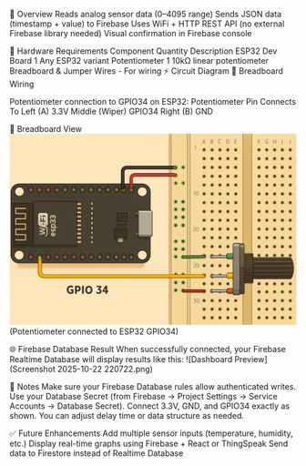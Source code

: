 🧠 Overview
Reads analog sensor data (0–4095 range)
Sends JSON data (timestamp + value) to Firebase
Uses WiFi + HTTP REST API (no external Firebase library needed)
Visual confirmation in Firebase console

🧰 Hardware Requirements
Component	Quantity	Description
ESP32 Dev Board	1	Any ESP32 variant
Potentiometer	1	10kΩ linear potentiometer
Breadboard & Jumper Wires	-	For wiring
⚡ Circuit Diagram
🧩 Breadboard Wiring

Potentiometer connection to GPIO34 on ESP32:
Potentiometer Pin	Connects To
Left (A)	3.3V
Middle (Wiper)	GPIO34
Right (B)	GND

📸 Breadboard View
![Dashboard Preview](Analog_Input_to_ESP32.png)
(Potentiometer connected to ESP32 GPIO34)

🌐 Firebase Database Result
When successfully connected, your Firebase Realtime Database will display results like this:
![Dashboard Preview](Screenshot 2025-10-22 220722.png)

🧩 Notes
Make sure your Firebase Database rules allow authenticated writes.
Use your Database Secret (from Firebase → Project Settings → Service Accounts → Database Secret).
Connect 3.3V, GND, and GPIO34 exactly as shown.
You can adjust delay time or data structure as needed.

✅ Future Enhancements
Add multiple sensor inputs (temperature, humidity, etc.)
Display real-time graphs using Firebase + React or ThingSpeak
Send data to Firestore instead of Realtime Database
